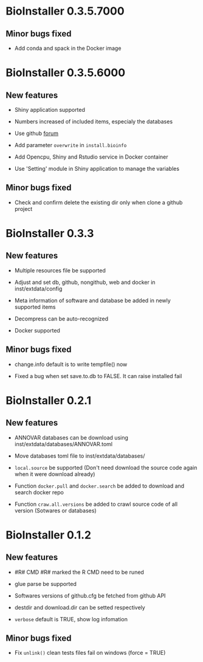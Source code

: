 # BioInstaller 0.3.5.7000

## Minor bugs fixed

* Add conda and spack in the Docker image

# BioInstaller 0.3.5.6000

## New features

* Shiny application supported

* Numbers increased of included items, especialy the databases

* Use github [forum](https://github.com/JhuangLab/BioInstaller/issues)

* Add parameter `overwrite` in `install.bioinfo`

* Add Opencpu, Shiny and Rstudio service in Docker container

* Use 'Setting' module in Shiny application to manage the variables

## Minor bugs fixed

* Check and confirm delete the existing dir only when clone a github project

# BioInstaller 0.3.3

## New features

* Multiple resources file be supported

* Adjust and set db, github, nongithub, web and docker in inst/extdata/config

* Meta information of software and database be added in newly supported items

* Decompress can be auto-recognized

* Docker supported


## Minor bugs fixed

* change.info default is to write tempfile() now

* Fixed a bug when set save.to.db to FALSE. It can raise installed fail

# BioInstaller 0.2.1

## New features

* ANNOVAR databases can be download using inst/extdata/databases/ANNOVAR.toml

* Move databases toml file to inst/extdata/databases/

* `local.source` be supported (Don't need download the source code again when it were download already)

* Function `docker.pull` and `docker.search` be added to download and search docker repo

* Function `craw.all.versions` be added to crawl source code of all version (Sotwares or databases)

# BioInstaller 0.1.2

## New features

* #R# CMD #R# marked the R CMD need to be runed

* glue parse be supported

* Softwares versions of github.cfg be fetched from github API

* destdir and download.dir can be setted respectively

* `verbose` default is TRUE, show log infomation

## Minor bugs fixed

* Fix `unlink()` clean tests files fail on windows (force = TRUE)
